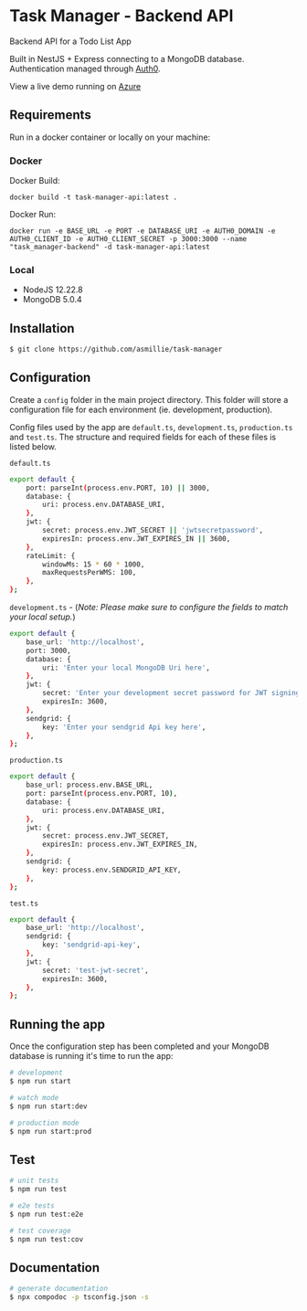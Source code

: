 # Task Manager - Backend API

Backend API for a Todo List App

Built in NestJS + Express connecting to a MongoDB database. Authentication managed through [Auth0](https://auth0.com/).

View a live demo running on [Azure](https://task-manager-frontend-dev.azurewebsites.net/)

## Requirements

Run in a docker container or locally on your machine:

### **Docker**

Docker Build:
```
docker build -t task-manager-api:latest .
```
Docker Run:
```
docker run -e BASE_URL -e PORT -e DATABASE_URI -e AUTH0_DOMAIN -e AUTH0_CLIENT_ID -e AUTH0_CLIENT_SECRET -p 3000:3000 --name "task_manager-backend" -d task-manager-api:latest
```

### **Local**

- NodeJS 12.22.8
- MongoDB 5.0.4

## Installation

```bash
$ git clone https://github.com/asmillie/task-manager
```

## Configuration

Create a `config` folder in the main project directory. This folder will store a configuration file for each environment (ie. development, production).

Config files used by the app are `default.ts`, `development.ts`, `production.ts` and `test.ts`. The structure and required fields for each of these files is listed below.

`default.ts`
```bash
export default {
    port: parseInt(process.env.PORT, 10) || 3000,
    database: {
        uri: process.env.DATABASE_URI,
    },
    jwt: {
        secret: process.env.JWT_SECRET || 'jwtsecretpassword',
        expiresIn: process.env.JWT_EXPIRES_IN || 3600,
    },
    rateLimit: {
        windowMs: 15 * 60 * 1000,
        maxRequestsPerWMS: 100,
    },
};
```

`development.ts` - (*Note: Please make sure to configure the fields to match your local setup.*)
```bash
export default {
    base_url: 'http://localhost',
    port: 3000,
    database: {
        uri: 'Enter your local MongoDB Uri here',
    },
    jwt: {
        secret: 'Enter your development secret password for JWT signing',
        expiresIn: 3600,
    },
    sendgrid: {
        key: 'Enter your sendgrid Api key here',
    },
};
```

`production.ts`
```bash
export default {
    base_url: process.env.BASE_URL,
    port: parseInt(process.env.PORT, 10),
    database: {
        uri: process.env.DATABASE_URI,
    },
    jwt: {
        secret: process.env.JWT_SECRET,
        expiresIn: process.env.JWT_EXPIRES_IN,
    },
    sendgrid: {
        key: process.env.SENDGRID_API_KEY,
    },
};
```

`test.ts`
```bash
export default {
    base_url: 'http://localhost',
    sendgrid: {
        key: 'sendgrid-api-key',
    },
    jwt: {
        secret: 'test-jwt-secret',
        expiresIn: 3600,
    },
};
```

## Running the app

Once the configuration step has been completed and your MongoDB database is running it's time to run the app:

```bash
# development
$ npm run start

# watch mode
$ npm run start:dev

# production mode
$ npm run start:prod
```

## Test

```bash
# unit tests
$ npm run test

# e2e tests
$ npm run test:e2e

# test coverage
$ npm run test:cov
```

## Documentation

```bash
# generate documentation
$ npx compodoc -p tsconfig.json -s

```
